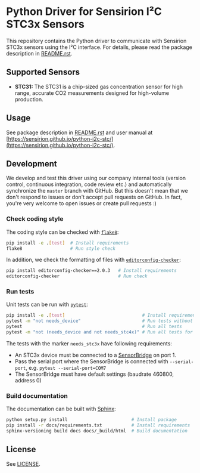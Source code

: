# Python Driver for Sensirion I²C STC3x Sensors

This repository contains the Python driver to communicate with Sensirion
STC3x sensors using the I²C interface. For details, please
read the package description in [README.rst](README.rst).


## Supported Sensors

* **STC31:** The STC31 is a chip-sized gas concentration sensor for high range,
accurate CO2 measurements designed for high-volume production.

## Usage

See package description in [README.rst](README.rst) and user manual at
[https://sensirion.github.io/python-i2c-stc/](https://sensirion.github.io/python-i2c-stc/).


## Development

We develop and test this driver using our company internal tools (version
control, continuous integration, code review etc.) and automatically
synchronize the `master` branch with GitHub. But this doesn't mean that we
don't respond to issues or don't accept pull requests on GitHub. In fact,
you're very welcome to open issues or create pull requests :)

### Check coding style

The coding style can be checked with [`flake8`](http://flake8.pycqa.org/):

```bash
pip install -e .[test]  # Install requirements
flake8                  # Run style check
```

In addition, we check the formatting of files with
[`editorconfig-checker`](https://editorconfig-checker.github.io/):

```bash
pip install editorconfig-checker==2.0.3   # Install requirements
editorconfig-checker                      # Run check
```

### Run tests

Unit tests can be run with [`pytest`](https://pytest.org/):

```bash
pip install -e .[test]                             # Install requirements
pytest -m "not needs_device"                       # Run tests without hardware
pytest                                             # Run all tests
pytest -m "not (needs_device and not needs_stc4x)" # Run all tests for stc3x
```

The tests with the marker `needs_stc3x` have following requirements:

- An STC3x device must be connected to a
  [SensorBridge](https://www.sensirion.com/sensorbridge/) on port 1.
- Pass the serial port where the SensorBridge is connected with
  `--serial-port`, e.g. `pytest --serial-port=COM7`
- The SensorBridge must have default settings (baudrate 460800, address 0)


### Build documentation

The documentation can be built with [Sphinx](http://www.sphinx-doc.org/):

```bash
python setup.py install                        # Install package
pip install -r docs/requirements.txt           # Install requirements
sphinx-versioning build docs docs/_build/html  # Build documentation
```

## License

See [LICENSE](LICENSE).
